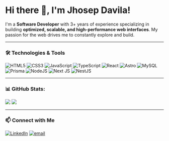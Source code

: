 # Hi there 👋, I'm Jhosep Davila!

I'm a **Software Developer** with 3+ years of experience specializing in building **optimized, scalable, and high-performance web interfaces**. My passion for the web drives me to constantly explore and build.

---

### 🛠️ Technologies & Tools
![HTML5](https://img.shields.io/badge/html5-%23E34F26.svg?style=for-the-badge&logo=html5&logoColor=white) ![CSS3](https://img.shields.io/badge/css3-%231572B6.svg?style=for-the-badge&logo=css3&logoColor=white) ![JavaScript](https://img.shields.io/badge/javascript-%23323330.svg?style=for-the-badge&logo=javascript&logoColor=%23F7DF1E) ![TypeScript](https://img.shields.io/badge/typescript-%23007ACC.svg?style=for-the-badge&logo=typescript&logoColor=white) ![React](https://img.shields.io/badge/react-%2320232a.svg?style=for-the-badge&logo=react&logoColor=%2361DAFB) ![Astro](https://img.shields.io/badge/astro-%232C2052.svg?style=for-the-badge&logo=astro&logoColor=white) ![MySQL](https://img.shields.io/badge/mysql-4479A1.svg?style=for-the-badge&logo=mysql&logoColor=white) ![Prisma](https://img.shields.io/badge/Prisma-3982CE?style=for-the-badge&logo=Prisma&logoColor=white) ![NodeJS](https://img.shields.io/badge/node.js-6DA55F?style=for-the-badge&logo=node.js&logoColor=white) ![Next JS](https://img.shields.io/badge/Next-black?style=for-the-badge&logo=next.js&logoColor=white) ![NestJS](https://img.shields.io/badge/nestjs-%23E0234E.svg?style=for-the-badge&logo=nestjs&logoColor=white)

---

### 📊 GitHub Stats:
![](https://github-readme-stats.vercel.app/api?username=jhosep98&theme=dark&hide_border=true&include_all_commits=false&count_private=false)
![](https://github-readme-stats.vercel.app/api/top-langs/?username=jhosep98&theme=dark&hide_border=true&include_all_commits=false&count_private=false&layout=compact)

---
### 📫 Connect with Me
[![LinkedIn](https://img.shields.io/badge/LinkedIn-%230077B5.svg?logo=linkedin&logoColor=white)](https://linkedin.com/in/jhosep-davila) [![email](https://img.shields.io/badge/Email-D14836?logo=gmail&logoColor=white)](mailto:jhosepdb149@gmail.com) 
